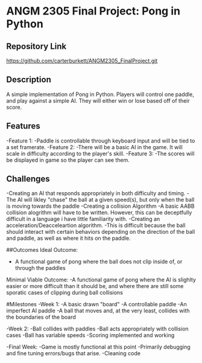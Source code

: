 # ANGM 2305 Final Project: Pong in Python

## Repository Link
<https://github.com/carterburkett/ANGM2305_FinalProject.git>

## Description
A simple implementation of Pong in Python. Players will control one paddle, and play against a simple AI. They will either win or lose based off of their score.

## Features
-Feature 1:
  -Paddle is controllable through keyboard input and will be tied to a set framerate.
-Feature 2:
  -There will be a basic AI in the game. It will scale in difficulty according to the player's skill.
-Feature 3:
  -The scores will be displayed in game so the player can see them.

## Challenges
-Creating an AI that responds appropriately in both difficulty and timing.
  -The AI will likley "chase" the ball at a given speed(s), but only when the ball is moving towards the paddle
-Creating a collision Algorithm
  -A basic AABB collision alogrithm will have to be written. However, this can be deceptfully difficult in a language i have little familiarity with. 
-Creating an acceleration/Deacceleartion algorithm.
  -This is difficult because the ball should interact with certain behaviors depending on the direction of the ball and paddle, as well as where it hits on the paddle.

##Outcomes
Ideal Outcome:
- A functional game of pong where the ball does not clip inside of, or through the paddles

Minimal Viable Outcome:
-A functional game of pong where the AI is slighlty easier or more difficult than it should be, and where there are still some sporatic cases of clipping during ball collisions

#Milestones
-Week 1:
  -A basic drawn "board"
  -A controllable paddle
  -An imperfect AI paddle
  -A ball that moves and, at the very least, collides with the boundaries of the board

-Week 2:
  -Ball collides with paddles
  -Ball acts appropriately with collision cases
  -Ball has variable speeds
  -Scoring implemented and working

-Final Week:
  -Game is mostly functional at this point
  -Primarily debugging and fine tuning errors/bugs that arise.
  -Cleaning code
